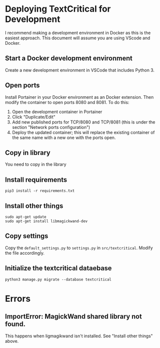 # Deploying TextCritical for Development

I recommend making a development environment in Docker as this is the easiest approach. This document will assume you are using VScode and Docker.

## Start a Docker development environment

Create a new development environment in VSCode that includes Python 3.

## Open ports

Install Portainer in your Docker environment as an Docker extension. Then modify the container to open ports 8080 and 8081. To do this:

1. Open the development container in Portainer
2. Click "Duplicate/Edit"
3. Add new published ports for TCP/8080 and TCP/8081 (this is under the section "Network ports configuration")
4. Deploy the updated container; this will replace the existing container of the same name with a new one with the ports open.

## Copy in library

You need to copy in the library

## Install requirements

    pip3 install -r requirements.txt

## Install other things

    sudo apt-get update
    sudo apt-get install libmagickwand-dev

## Copy settings

Copy the ```default_settings.py``` to ```settings.py``` in ```src/textcritical```. Modify the file accordingly.

## Initialize the textcritical dataebase

    python3 manage.py migrate --database textcritical

# Errors 

## ImportError: MagickWand shared library not found.

This happens when ligmagikwand isn't installed. See "Install other things" above.
